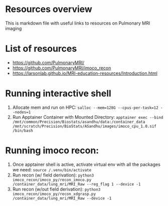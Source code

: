 # Resources overview

This is markdown file with useful links to resources on Pulmonary MRI imaging 

# List of resources 
- https://github.com/PulmonaryMRI/
- https://github.com/PulmonaryMRI/imoco_recon
- https://larsonlab.github.io/MRI-education-resources/Introduction.html

# Running interactive shell 

1. Allocate mem and run on HPC: `salloc --mem=128G --cpus-per-task=12 --nodes=1`
2. Run Apptainer Container with Mounted Directory: `apptainer exec --bind /mnt/common/Precision/Biostats/asandhu/data:/container_data /mnt/scratch/Precision/BioStats/ASandhu/images/imoco_cpu_1.0.sif /bin/bash`

# Running imoco recon: 

1. Once apptainer shell is active, activate virtual env with all the packages we need: `source /.venv/bin/activate`
2. Run recon (w/ field derivation): `python3 imoco_recon/imoco_py/recon_imoco.py /container_data/lung_mri/MRI_Raw --reg_flag 1 --device -1`
3. Run recon (w/out field derivation): `python3 imoco_recon/imoco_py/recon_xdgrasp.py /container_data/lung_mri/MRI_Raw --device -1`